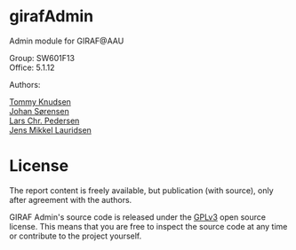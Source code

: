girafAdmin
==========

Admin module for GIRAF@AAU

Group:  SW601F13<br />
Office: 5.1.12

Authors:

[Tommy Knudsen](https://github.com/zfire)<br />
[Johan Sørensen](https://github.com/Zucka)<br />
[Lars Chr. Pedersen](https://github.com/Fruitdrops)<br />
[Jens Mikkel Lauridsen](https://github.com/jlauri10)<br />


License
==========
The report content is freely available, but publication (with source), only after agreement with the authors.

GIRAF Admin's source code is released under the [GPLv3](https://github.com/Zucka/girafAdmin/blob/master/LICENSE.md) open source license. This means that you are free to inspect the source code at any time or contribute to the project yourself.
